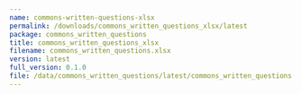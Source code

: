 ```yaml
---
name: commons-written-questions-xlsx
permalink: /downloads/commons_written_questions_xlsx/latest
package: commons_written_questions
title: commons_written_questions_xlsx
filename: commons_written_questions.xlsx
version: latest
full_version: 0.1.0
file: /data/commons_written_questions/latest/commons_written_questions.xlsx
---
```

